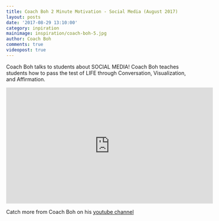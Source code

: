 ```yaml
---
title: Coach Boh 2 Minute Motivation - Social Media (August 2017)
layout: posts
date: '2017-08-29 13:10:00'
category: inpiration
mainimage: inspiration/coach-boh-5.jpg
author: Coach Boh
comments: true
videopost: true
---
```


Coach Boh talks to students about SOCIAL MEDIA!  Coach Boh teaches students how to pass the test of LIFE through Conversation, Visualization, and Affirmation. 

<div class="embed-responsive embed-responsive-16by9">
  <iframe class="embed-responsive-item" width="560" height="315" src="https://www.youtube.com/embed/I9Qm54Ic1fw?enablejsapi=1&autoplay=0&cc_load_policy=0&iv_load_policy=3&loop=1&modestbranding=0&rel=0&showinfo=0&theme=dark&color=red&autohide=2&controls=2&playsinline=1" frameborder="0" allowfullscreen></iframe>
</div>

Catch more from Coach Boh on his <a href="https://www.youtube.com/coachboh" target="_blank">youtube channel</a>
